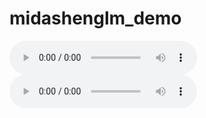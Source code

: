 # midashenglm_demo

<audio controls>
  <source src="data/audio/efbGWV1qhIQ_24_0358335_34_0358.wav" type="audio/wav">
</audio>

<audio controls>
  <source src="data/audio/3nXLDOMV6wE_17_2675_27_2675.flac" type="audio/flac">
</audio>